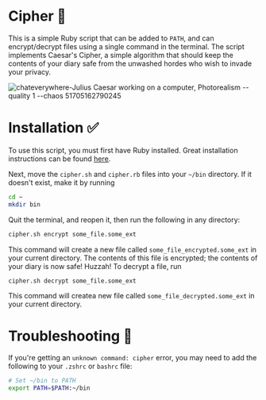 # Cipher 🔐
This is a simple Ruby script that can be added to `PATH`, and can encrypt/decrypt files using a single command in the terminal. The script implements Caesar's Cipher, a simple algorithm that should keep the contents of your diary safe from the unwashed hordes who wish to invade your privacy. 

![chateverywhere-Julius Caesar working on a computer, Photorealism --quality 1 --chaos 51705162790245](https://github.com/thePianoKid/cipher/assets/89939656/51eaf399-4dc4-4cb7-8fc9-0d6c40420f49)


# Installation ✅
To use this script, you must first have Ruby installed. Great installation instructions can be found [here](https://www.theodinproject.com/lessons/ruby-installing-ruby). 

Next, move the `cipher.sh` and `cipher.rb` files into your `~/bin` directory. If it doesn't exist, make it by running 
```bash
cd ~
mkdir bin
```

Quit the terminal, and reopen it, then run the following in any directory:
```bash
cipher.sh encrypt some_file.some_ext
```
This command will create a new file called `some_file_encrypted.some_ext` in your current directory. The contents of this file is encrypted; the contents of your diary is now safe! Huzzah!
To decrypt a file, run
```
cipher.sh decrypt some_file.some_ext
```
This command will createa new file called `some_file_decrypted.some_ext` in your current directory. 

# Troubleshooting 🔫
If you're getting an `unknown command: cipher` error, you may need to add the following to your `.zshrc` or `bashrc` file:
```bash
# Set ~/bin to PATH
export PATH=$PATH:~/bin
```
